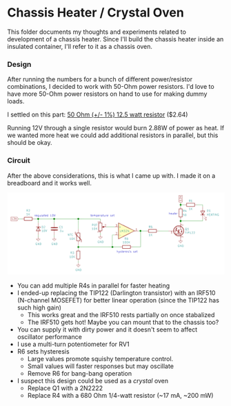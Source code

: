 # Chassis Heater / Crystal Oven

This folder documents my thoughts and experiments related to development of a chassis heater. Since I'll build the chassis heater inside an insulated container, I'll refer to it as a chassis oven.

### Design

After running the numbers for a bunch of different power/resistor combinations, I decided to work with 50-Ohm power resistors. I'd love to have more 50-Ohm power resistors on hand to use for making dummy loads.

I settled on this part: [50 Ohm (+/- 1%) 12.5 watt resistor](https://www.mouser.com/ProductDetail/Vishay-Dale/RH01050R00FE02?qs=sGAEpiMZZMtbXrIkmrvidDNaDpN5VXc5nhpgDg1t8QQ%3D) ($2.64)

Running 12V through a single resistor would burn 2.88W of power as heat. If we wanted more heat we could add additional resistors in parallel, but this should be okay.

### Circuit
After the above considerations, this is what I came up with. I made it on a breadboard and it works well.

![](oven-aj4vd-resistor-heater.png)

* You can add multiple R4s in parallel for faster heating
* I ended-up replacing the TIP122 (Darlington transistor) with an IRF510 (N-channel MOSEFET) for better linear operation (since the TIP122 has such high gain)
  * This works great and the IRF510 rests partially on once stabalized
  * The IRF510 gets hot! Maybe you can mount that to the chassis too?
* You can supply it with dirty power and it doesn't seem to affect oscillator performance
* I use a multi-turn potentiometer for RV1
* R6 sets hysteresis
  * Large values promote squishy temperature control. 
  * Small values will faster responses but may oscillate
  * Remove R6 for bang-bang operation
* I suspect this design could be used as a _crystal_ oven
  * Replace Q1 with a 2N2222
  * Replace R4 with a 680 Ohm 1/4-watt resistor (~17 mA, ~200 mW)
